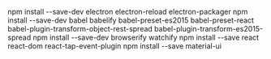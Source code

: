 npm install --save-dev electron electron-reload electron-packager
npm install --save-dev babel babelify babel-preset-es2015 babel-preset-react babel-plugin-transform-object-rest-spread babel-plugin-transform-es2015-spread
npm install --save-dev browserify watchify
npm install --save react react-dom react-tap-event-plugin
npm install --save material-ui

